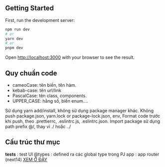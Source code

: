 ## Getting Started

First, run the development server:

```bash
npm run dev
# or
yarn dev
# or
pnpm dev
```

Open [http://localhost:3000](http://localhost:3000) with your browser to see the result.



## Quy chuẩn code
+ cameoCase: tên biến, tên hàm.
+ kebab-case: tên url/link
+ PascalCase: tên class, components.
+ UPPER_CASE: hằng số, biến enum....

Sử dụng yarn add/install, không sử dụng package manager khác.
Không push package.json, yarn.lock or package-lock.json, env, 
Format code trước khi push, theo .prettierrc, .eslintrc.js, .eslintrc.json.
Import package sử dụng path prefix @/, thay vì ./ hoặc ../ 

## Cấu trúc thư mục
__tests__ : test UI
@types : defined ra các global type trong PJ
app : app router (next14) [XEM Ở ĐÂY](https://nextjs.org/docs)
